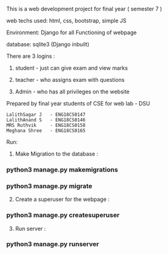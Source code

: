 This is a web development project for final year ( semester 7 )

web techs used: html, css, bootstrap, simple JS

Environment: Django for all Functioning of webpage

database: sqlite3 (Django inbuilt)

There are 3 logins :

1) student - just can give exam and view marks 

2) teacher - who assigns exam with questions

3) Admin - who has all privileges on the website


Prepared by final year students of CSE for web lab - DSU

    LalithSagar J   - ENG18CS0147
    LalithAnand S   - ENG18CS0146
    MRS Ruthvik     - ENG18CS0158
    Meghana Shree   - ENG18CS0165

Run:

1) Make Migration to the database :
### python3 manage.py makemigrations
### python3 manage.py migrate


2) Create a superuser for the webpage : 
### python3 manage.py createsuperuser


3) Run server :
### python3 manage.py runserver
